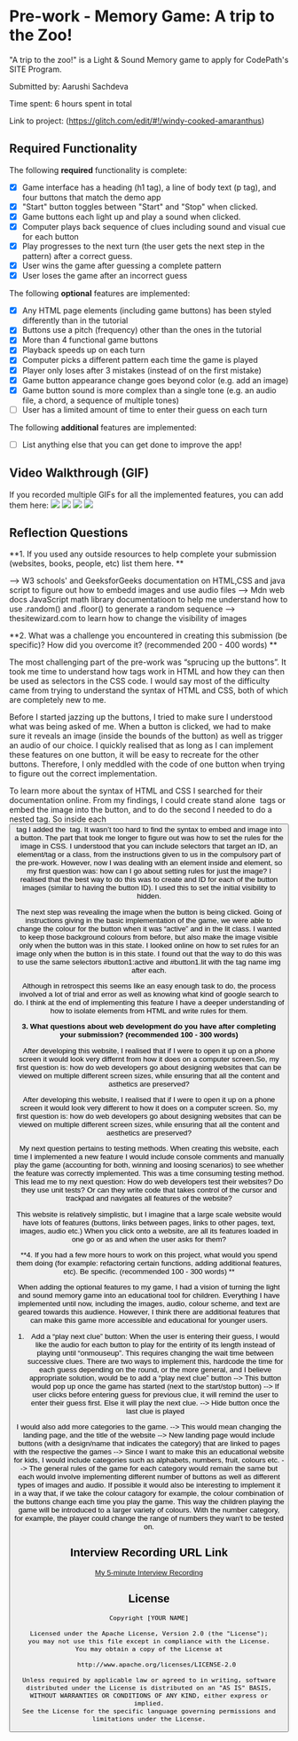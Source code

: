 # Pre-work - Memory Game: A trip to the Zoo!

"A trip to the zoo!" is a Light & Sound Memory game to apply for CodePath's SITE Program. 

Submitted by: Aarushi Sachdeva

Time spent: 6 hours spent in total

Link to project: (https://glitch.com/edit/#!/windy-cooked-amaranthus)

## Required Functionality

The following **required** functionality is complete:

* [x] Game interface has a heading (h1 tag), a line of body text (p tag), and four buttons that match the demo app
* [x] "Start" button toggles between "Start" and "Stop" when clicked. 
* [x] Game buttons each light up and play a sound when clicked. 
* [x] Computer plays back sequence of clues including sound and visual cue for each button
* [x] Play progresses to the next turn (the user gets the next step in the pattern) after a correct guess. 
* [x] User wins the game after guessing a complete pattern
* [x] User loses the game after an incorrect guess

The following **optional** features are implemented:

* [x] Any HTML page elements (including game buttons) has been styled differently than in the tutorial
* [x] Buttons use a pitch (frequency) other than the ones in the tutorial
* [x] More than 4 functional game buttons
* [x] Playback speeds up on each turn
* [x] Computer picks a different pattern each time the game is played
* [x] Player only loses after 3 mistakes (instead of on the first mistake)
* [x] Game button appearance change goes beyond color (e.g. add an image)
* [x] Game button sound is more complex than a single tone (e.g. an audio file, a chord, a sequence of multiple tones)
* [ ] User has a limited amount of time to enter their guess on each turn

The following **additional** features are implemented:

- [ ] List anything else that you can get done to improve the app!

## Video Walkthrough (GIF)

If you recorded multiple GIFs for all the implemented features, you can add them here:
![](gif1-link-here)
![](gif2-link-here)
![](gif3-link-here)
![](gif4-link-here)

## Reflection Questions

**1. If you used any outside resources to help complete your submission (websites, books, people, etc) list them here. **

--> W3 schools' and GeeksforGeeks documentation on HTML,CSS and java script to figure out how to embedd images and use audio files
--> Mdn web docs JavaScript math library documentatioon to help me understand how to use .random() and .floor() to generate a random sequence
--> thesitewizard.com to learn how to change the visibility of images


**2. What was a challenge you encountered in creating this submission (be specific)? How did you overcome it? (recommended 200 - 400 words) **

The most challenging part of the pre-work was “sprucing up the buttons”. It took me time to understand how tags work in HTML and how they can then be used as selectors in the CSS code. I would say most of the difficulty came from trying to understand the syntax of HTML and CSS, both of which are completely new to me. 

Before I started jazzing up the buttons, I tried to make sure I understood what was being asked of me. When a button is clicked, we had to make sure it reveals an image (inside the bounds of the button) as well as trigger an audio of our choice. I quickly realised that as long as I can implement these features on one button, it will be easy to recreate for the other buttons. Therefore, I only meddled with the code of one button when trying to figure out the correct implementation. 

To learn more about the syntax of HTML and CSS I searched for their documentation online. From my findings, I could create stand alone <img> tags or embed the image into the button, and to do the second I needed to do a nested tag. So inside each <button> tag I added the <img> tag. It wasn’t too hard to find the syntax to embed and image into a button. The part that took me longer to figure out was how to set the rules for the image in CSS. I understood that you can include selectors that target an ID, an element/tag or a class,  from the instructions given to us in the compulsory part of the pre-work. However, now I was dealing with an element inside and element, so my first question was: how can I go about setting rules for just the image? I realised that the best way to do this was to create and ID for each of the button images (similar to having the button ID). I used this to set the initial visibility to hidden.

The next step was revealing the image when the button is being clicked. Going of instructions giving in the basic implementation of the game, we were able to change the colour for the button when it was “active” and in the lit class. I wanted to keep those background colours from before, but also make the image visible only when the button was in this state. I looked online on how to set rules for an image only when the button is in this state. I found out that the way to do this was to use the same selectors #button1:active and #button1.lit with the tag name img after each.

Although in retrospect this seems like an easy enough task to do, the process involved a lot of trial and error as well as knowing what kind of google search to do. I think at the end of implementing this feature I have a deeper understanding of how to isolate elements from HTML and write rules for them.


  
**3. What questions about web development do you have after completing your submission? (recommended 100 - 300 words)** 
  
After developing this website, I realised that if I were to open it up on a phone screen it would look very differnt from how it does on a computer screen.So, my first question is: how do web developers go about designing websites that can be viewed on multiple different screen sizes, while ensuring that all the content and asthetics
are preserved?

After developing this website, I realised that if I were to open it up on a phone screen it would look very different to how it does on a computer screen. So, my first question is: how do web developers go about designing websites that can be viewed on multiple different screen sizes, while ensuring that all the content and aesthetics are preserved?

My next question pertains to testing methods. When creating this website, each time I implemented a new feature I would include console comments and manually play the game (accounting for both, winning and loosing scenarios) to see whether the feature was correctly implemented. This was a time consuming testing method. This lead me to my next question: How do web developers test their websites? Do they use unit tests? Or can they write code that takes control of the cursor and trackpad and navigates all features of the website? 

This website is relatively simplistic, but I imagine that a large scale website would have lots of features (buttons, links between pages, links to other pages, text, images, audio etc.) When you click onto a website, are all its features loaded in one go or as and when the user asks for them? 


**4. If you had a few more hours to work on this project, what would you spend them doing (for example: refactoring certain functions, adding additional features, etc). Be specific. (recommended 100 - 300 words) **
  
When adding the optional features to my game, I had a vision of turning the light and sound memory game into an educational tool for children. Everything I have implemented until now, including the images, audio, colour scheme, and text are geared towards this audience. However, I think there are additional features that can make this game more accessible and educational for younger users.

1) Add a “play next clue” button: When the user is entering their guess, I would like the audio for each button to play for the entirity of its length instead of playing until “onmouseup”. This requires changing the wait time between successive clues. There are two ways to implement this, hardcode the time for each guess depending on the round, or the more general, and I believe appropriate solution, would be to add a “play next clue” button
--> This button would pop up once the game has started (next to the start/stop button) 
--> If user clicks before entering guess for previous clue, it will remind the user to enter their guess first. Else it will play the next clue.
--> Hide button once the last clue is played

I would also add more categories to the game. 
--> This would mean changing the landing page, and the title of the website
    --> New landing page would include buttons (with a design/name that indicates the category) that are linked to pages with the respective the games
--> Since I want to make this an educational website for kids, I would include categories such as alphabets, numbers, fruit, colours etc.
--> The general rules of the game for each category would remain the same but each would involve implementing different number of buttons as well as           different types of images and audio. If possible it would also be interesting to implement it in a way that, if we take the colour catagory for           example, the colour combination of the buttons change each time you play the game. This way the children playing the game will be introduced to a         larger variety of colours. With the number category, for example, the player could change the range of numbers they wan't to be tested on.


## Interview Recording URL Link

[My 5-minute Interview Recording](https://drive.google.com/file/d/1S6J8jFJzu73F6vQLQsRvDaO4GNttsseT/view?usp=sharing)


## License

    Copyright [YOUR NAME]

    Licensed under the Apache License, Version 2.0 (the "License");
    you may not use this file except in compliance with the License.
    You may obtain a copy of the License at

        http://www.apache.org/licenses/LICENSE-2.0

    Unless required by applicable law or agreed to in writing, software
    distributed under the License is distributed on an "AS IS" BASIS,
    WITHOUT WARRANTIES OR CONDITIONS OF ANY KIND, either express or implied.
    See the License for the specific language governing permissions and
    limitations under the License.
